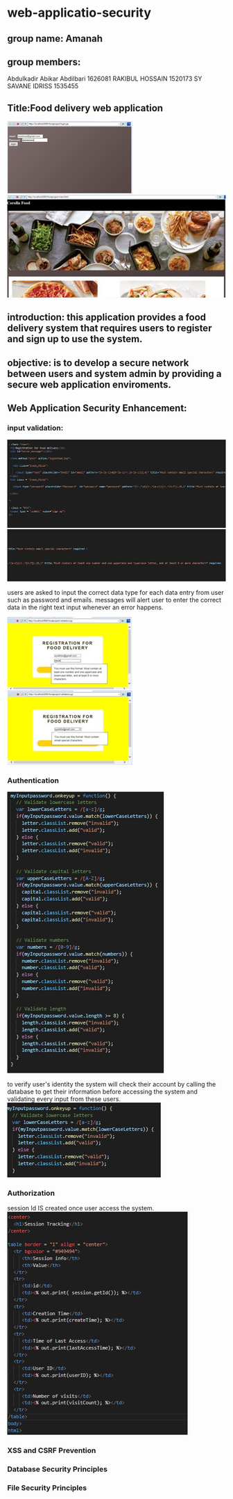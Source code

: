 # web-applicatio-security

## group name: Amanah
## group members:

Abdulkadir Abikar Abdilbari 1626081
RAKIBUL HOSSAIN 1520173 
SY SAVANE IDRISS 1535455

## Title:Food delivery web application 

<img src="/security screenshot/scr3.JPG">
<img src="/security screenshot/scr4.JPG">


## introduction: this application provides a food delivery system that requires users to register and sign up to use the system. 

## objective: is to develop a secure network between users and system admin by providing a secure web application enviroments. 

## Web Application Security Enhancement:

### input validation: 
<img src="/security screenshot/input valid.JPG">
<img src="/security screenshot/input valid 2.JPG">

users are asked to input the correct data type for each data entry from user such as password and emails.
messages will alert user to enter the correct data in the right text input whenever an error happens.

<img src="/security screenshot/scr1.JPG">
<img src="/security screenshot/scr2.JPG">

### Authentication
<img src="/security screenshot/authin.JPG">

to verify user's identity the system will check their account by calling the database to get their information before accessing the system and validating every input from these users. 
<img src="/security screenshot/authi2.JPG">

### Authorization 
session Id IS created once user access the system.
<img src="/security screenshot/sessionID.JPG">

### XSS and CSRF Prevention


### Database Security Principles

### File Security Principles
